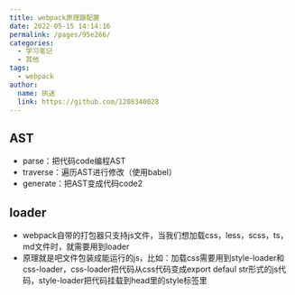 ```yaml
---
title: webpack原理跟配置
date: 2022-05-15 14:14:16
permalink: /pages/95e266/
categories: 
  - 学习笔记
  - 其他
tags: 
  - webpack
author: 
  name: 执迷
  link: https://github.com/1208340028
---
```

## AST

- parse：把代码code编程AST
- traverse：遍历AST进行修改（使用babel）
- generate：把AST变成代码code2

## loader

- webpack自带的打包器只支持js文件，当我们想加载css，less，scss，ts，md文件时，就需要用到loader
- 原理就是吧文件包装成能运行的js，比如：加载css需要用到style-loader和css-loader，css-loader把代码从css代码变成export defaul str形式的js代码，style-loader把代码挂载到head里的style标签里
